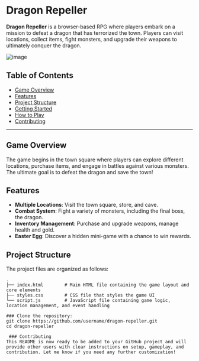  # Dragon Repeller

**Dragon Repeller** is a browser-based RPG where players embark on a mission to defeat a dragon that has terrorized the town. Players can visit locations, collect items, fight monsters, and upgrade their weapons to ultimately conquer the dragon.

![image](https://github.com/user-attachments/assets/a8db0bd9-6bb6-4536-a216-fb98bba87db9)

## Table of Contents

- [Game Overview](#game-overview)
- [Features](#features)
- [Project Structure](#project-structure)
- [Getting Started](#getting-started)
- [How to Play](#how-to-play)
- [Contributing](#contributing)

---

## Game Overview
The game begins in the town square where players can explore different locations, purchase items, and engage in battles against various monsters. The ultimate goal is to defeat the dragon and save the town!

## Features

- **Multiple Locations**: Visit the town square, store, and cave.
- **Combat System**: Fight a variety of monsters, including the final boss, the dragon.
- **Inventory Management**: Purchase and upgrade weapons, manage health and gold.
- **Easter Egg**: Discover a hidden mini-game with a chance to win rewards.

## Project Structure

The project files are organized as follows:

```plaintext
.
├── index.html        # Main HTML file containing the game layout and core elements
├── styles.css        # CSS file that styles the game UI
└── script.js         # JavaScript file containing game logic, location management, and event handling

### Clone the repository: 
git clone https://github.com/username/dragon-repeller.git
cd dragon-repeller

 ### Contributing
This README is now ready to be added to your GitHub project and will provide other users with clear instructions on setup, gameplay, and contribution. Let me know if you need any further customization!

